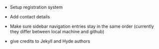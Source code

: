 * Setup registration system

* Add contact details

* Make sure sidebar navigation entries stay in the same order (currently they
  differ between local machine and github)


* give credits to Jekyll and Hyde authors

